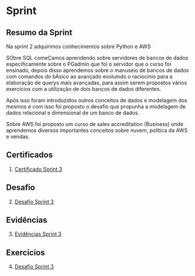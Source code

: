 # Sprint 

## Resumo da Sprint 

Na sprint 2 adquirimos conhecimentos sobre Python e AWS

SObre SQL comeÇamos aprendendo sobre servidores de bancos de dados especificamente sobre o PGadmin que foi o servidor que o curso foi ensinado, depois disso aprendemos sobre o manuseio de bancos de dados com comandos do bÁsico ao avançado evoluindo o raciocínio para a elaboração de querys mais avançadas, para assim serem propostos vários exercícios com a utilização de dois bancos de dados diferentes. 

Após isso foram introduzidos outros conceitos de dados e modelagem dos mesmos e com isso foi proposto o desafio que propunha a modelagem de dados relacional e dimensional de um banco de dados.

Sobre AWS foi proposto um curso de sales accreditation (Business) onde aprendemos diversos importantes conceitos sobre nuvem, política da AWS e vendas.

## Certificados

1. [Certificado Sprint 3](https://github.com/AnaAndrade03/PB-Compass/tree/main/Sprint_3/Certificados)

## Desafio 

2. [Desafio Sprint 3](https://github.com/AnaAndrade03/PB-Compass/tree/main/Sprint_3/Desafio)

## Evidências

3. [Evidências Sprint 3](https://github.com/AnaAndrade03/PB-Compass/tree/main/Sprint_3/Evid%C3%AAncias)

## Exercicíos

4. [Desafio Sprint 3](https://github.com/AnaAndrade03/PB-Compass/tree/main/Sprint_3/Exerc%C3%ADcios)

